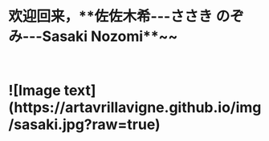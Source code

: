 <h1>欢迎回来，**佐佐木希---ささき のぞみ---Sasaki Nozomi**~~ <h1><br>  
![Image text](https://artavrillavigne.github.io/img/sasaki.jpg?raw=true)
